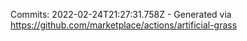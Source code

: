 Commits: 2022-02-24T21:27:31.758Z - Generated via https://github.com/marketplace/actions/artificial-grass
<br>

